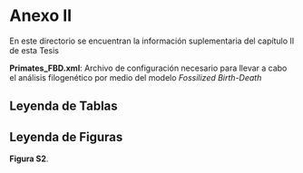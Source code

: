 # Anexo II
En este directorio se encuentran la información suplementaria del capítulo II de esta Tesis

**Primates_FBD.xml**: Archivo de configuración necesario para llevar a cabo el análisis filogenético por medio del modelo *Fossilized Birth-Death*

## Leyenda de Tablas

## Leyenda de Figuras

**Figura S2**. 
